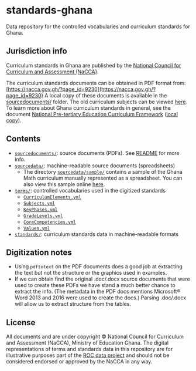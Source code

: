 # standards-ghana
Data repository for the controlled vocabularies and curriculum standards for Ghana.


Jurisdiction info
-----------------
Curriculum standards in Ghana are published by the
[National Council for Curriculum and Assessment (NaCCA)](https://nacca.gov.gh).

The curriculum standards documents can be obtained in PDF format from:
[https://nacca.gov.gh/?page_id=9230](https://nacca.gov.gh/?page_id=9230)
A local copy of these documents is available in the [sourcedocuments/](./sourcedocuments/) folder.
The old curriculum subjects can be viewed [here](https://nacca.gov.gh/?page_id=8627).
To learn more about Ghana curriculum standards in general, see the document
[National Pre-tertiary Education Curriculum Framework](https://nacca.gov.gh/wp-content/uploads/2019/04/National-Pre-tertiary-Education-Curriculum-Framework-final.pdf)
([local copy](./sourcedocuments/National-Pre-tertiary-Education-Curriculum-Framework-final.pdf)).


Contents
--------
- [`sourcedocuments/`](./sourcedocuments): source documents (PDFs).
  See [README](./sourcedocuments/README.md) for more info.
- [`sourcedata/`](./sourcedata): machine-readable source documents (spreadsheets)
  - The directory [`sourcedata/sample/`](./sourcedata/sample) contains a sample
    of the Ghana Math curriculum manually represented as a spreadsheet.
    You can also view this sample online [here](https://docs.google.com/spreadsheets/d/1q63to3emq6KypRncchkb6aYPgu--_Wq848BGhypXiqk/edit#gid=0).
- [`terms/`](./terms): controlled vocabularies used in the digitized standards
  - [`CurriculumElements.yml`](./terms/CurriculumElements.yml)
  - [`Subjects.yml`](./terms/Subjects.yml)
  - [`KeyPhases.yml`](./terms/KeyPhases.yml)
  - [`GradeLevels.yml`](./terms/GradeLevels.yml)
  - [`CoreCompetencies.yml`](./terms/CoreCompetencies.yml)
  - [`Values.yml`](./terms/Values.yml)
- [`standards/`](./standards): curriculum standards data in machine-readable formats


Digitization notes
------------------
- Using `pdftotext` on the PDF documents does a good job at extracting the text
  but not the structure or the graphics used in examples.
- If we can obtain find the original .doc/.docx source documents that were used
  to create these PDFs we have stand a much better chance to extract the info.
  (The metadata in the PDF docs mentions Microsoft® Word 2013 and 2016 were used
  to create the docs.) Parsing .doc/.docx will allow us to extract structure from the tables.


License
-------
All documents and are under copyright © National Council for Curriculum and Assessment (NaCCA), Ministry of Education Ghana.
The digital representations of terms and standards data in this repository are
for illustrative purposes part of the [ROC data project](https://rocdata.global/)
and should not be considered endorsed or approved by the NaCCA in any way.
